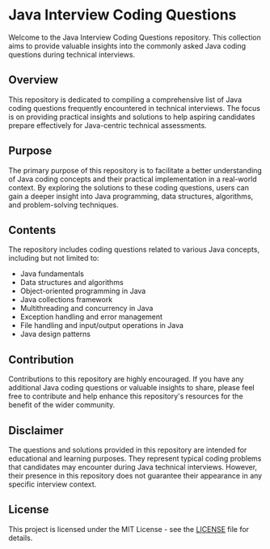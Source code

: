 # Java Interview Coding Questions

Welcome to the Java Interview Coding Questions repository. This collection aims to provide valuable insights into the commonly asked Java coding questions during technical interviews.

## Overview

This repository is dedicated to compiling a comprehensive list of Java coding questions frequently encountered in technical interviews. The focus is on providing practical insights and solutions to help aspiring candidates prepare effectively for Java-centric technical assessments.

## Purpose

The primary purpose of this repository is to facilitate a better understanding of Java coding concepts and their practical implementation in a real-world context. By exploring the solutions to these coding questions, users can gain a deeper insight into Java programming, data structures, algorithms, and problem-solving techniques.

## Contents

The repository includes coding questions related to various Java concepts, including but not limited to:

- Java fundamentals
- Data structures and algorithms
- Object-oriented programming in Java
- Java collections framework
- Multithreading and concurrency in Java
- Exception handling and error management
- File handling and input/output operations in Java
- Java design patterns

## Contribution

Contributions to this repository are highly encouraged. If you have any additional Java coding questions or valuable insights to share, please feel free to contribute and help enhance this repository's resources for the benefit of the wider community.

## Disclaimer

The questions and solutions provided in this repository are intended for educational and learning purposes. They represent typical coding problems that candidates may encounter during Java technical interviews. However, their presence in this repository does not guarantee their appearance in any specific interview context.

## License

This project is licensed under the MIT License - see the [LICENSE](LICENSE) file for details.

